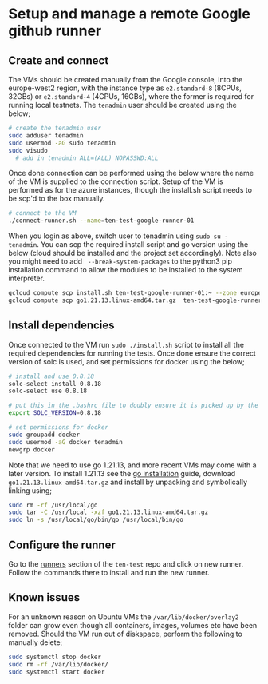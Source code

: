 # Setup and manage a remote Google github runner

## Create and connect
The VMs should be created manually from the Google console, into the europe-west2 region, with the instance type 
as `e2.standard-8` (8CPUs, 32GBs) or `e2.standard-4` (4CPUs, 16GBs), where the former is required for running 
local testnets. The `tenadmin` user should be created using the below;

```bash
# create the tenadmin user
sudo adduser tenadmin
sudo usermod -aG sudo tenadmin
sudo visudo
  # add in tenadmin ALL=(ALL) NOPASSWD:ALL
```

Once done connection can be performed using the below where the name of the VM is supplied to the connection script. 
Setup of the VM is performed as for the azure instances, though the install.sh script needs to be scp'd to the box 
manually. 

```bash
# connect to the VM
./connect-runner.sh --name=ten-test-google-runner-01  
```

When you login as above, switch user to tenadmin using `sudo su - tenadmin`. You can scp the required install script and 
go version using the below (cloud should be installed and the project set accordingly). Note also you might need to add
` --break-system-packages` to the python3 pip installation command to allow the modules to be installed to the system 
interpreter. 

```bash
gcloud compute scp install.sh ten-test-google-runner-01:~ --zone europe-west2-a
gcloud compute scp go1.21.13.linux-amd64.tar.gz  ten-test-google-runner-01:~ --zone europe-west2-a
```

## Install dependencies
Once connected to the VM run `sudo ./install.sh` script to install all the required dependencies for running the tests. 
Once done ensure the correct version of solc is used, and set permissions for docker using the below;

```bash
# install and use 0.8.18
solc-select install 0.8.18
solc-select use 0.8.18

# put this in the .bashrc file to doubly ensure it is picked up by the runner
export SOLC_VERSION=0.8.18

# set permissions for docker
sudo groupadd docker
sudo usermod -aG docker tenadmin
newgrp docker
```

Note that we need to use go 1.21.13, and more recent VMs may come with a later version. To install 1.21.13 see the 
[go installation](https://go.dev/doc/install) guide, download `go1.21.13.linux-amd64.tar.gz` and install by unpacking 
and symbolically linking using;

```bash
sudo rm -rf /usr/local/go
sudo tar -C /usr/local -xzf go1.21.13.linux-amd64.tar.gz
sudo ln -s /usr/local/go/bin/go /usr/local/bin/go 
```

## Configure the runner
Go to the [runners](https://github.com/ten-protocol/ten-test/settings/actions/runners) section of the `ten-test`
repo and click on new runner. Follow the commands there to install and run the new runner. 

## Known issues
For an unknown reason on Ubuntu VMs the `/var/lib/docker/overlay2` folder can grow even though all containers, 
images, volumes etc have been removed. Should the VM run out of diskspace, perform the following to manually delete;

```bash
sudo systemctl stop docker
sudo rm -rf /var/lib/docker/
sudo systemctl start docker
```
